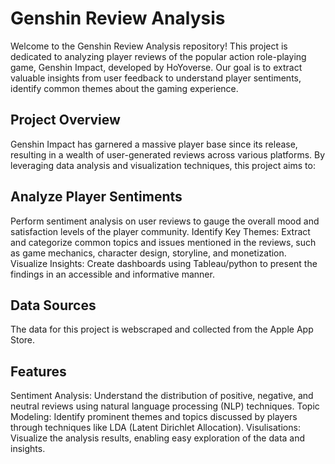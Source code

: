 # Genshin Review Analysis

Welcome to the Genshin Review Analysis repository! This project is dedicated to analyzing player reviews of the popular action role-playing game, Genshin Impact, developed by HoYoverse. Our goal is to extract valuable insights from user feedback to understand player sentiments, identify common themes about the gaming experience.

## Project Overview

Genshin Impact has garnered a massive player base since its release, resulting in a wealth of user-generated reviews across various platforms. By leveraging data analysis and visualization techniques, this project aims to:

## Analyze Player Sentiments

Perform sentiment analysis on user reviews to gauge the overall mood and satisfaction levels of the player community.
Identify Key Themes: Extract and categorize common topics and issues mentioned in the reviews, such as game mechanics, character design, storyline, and monetization.
Visualize Insights: Create dashboards using Tableau/python to present the findings in an accessible and informative manner.

## Data Sources

The data for this project is webscraped and collected from the Apple App Store.

## Features

Sentiment Analysis: Understand the distribution of positive, negative, and neutral reviews using natural language processing (NLP) techniques.
Topic Modeling: Identify prominent themes and topics discussed by players through techniques like LDA (Latent Dirichlet Allocation).
Visulisations: Visualize the analysis results, enabling easy exploration of the data and insights.

